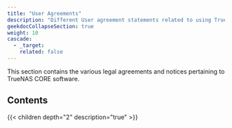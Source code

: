 ```yaml
---
title: "User Agreements"
description: "Different User agreement statements related to using TrueNAS."
geekdocCollapseSection: true
weight: 10
cascade:
  - _target:
    related: false
---
```


This section contains the various legal agreements and notices pertaining to TrueNAS CORE software.

## Contents

{{< children depth="2" description="true" >}} 
